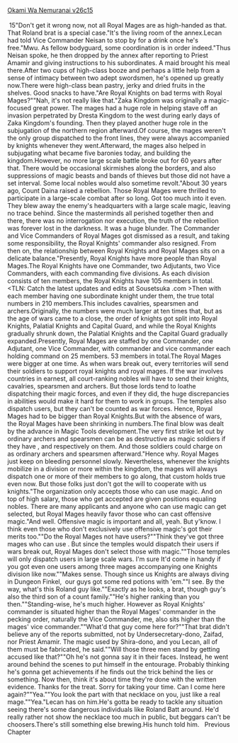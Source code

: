 [Okami Wa Nemuranai v26c15](https://www.sousetsuka.com/2020/09/okami-wa-nemuranai-2615.html)
<br/><br/>
 15"Don't get it wrong now, not all Royal Mages are as high-handed as that. That Roland brat is a special case."It's the living room of the annex.Lecan had told Vice Commander Neisan to stop by for a drink once he's free."Mwu. As fellow bodyguard, some coordination is in order indeed."Thus Neisan spoke, he then dropped by the annex after reporting to Priest Amamir and giving instructions to his subordinates. A maid brought his meal there.After two cups of high-class booze and perhaps a little help from a sense of intimacy between two adept swordsmen, he's opened up greatly now.There were high-class bean pastry, jerky and dried fruits in the shelves. Good snacks to have."Are Royal Knights on bad terms with Royal Mages?""Nah, it's not really like that."Zaka Kingdom was originally a magic-focused great power. The mages had a huge role in helping stave off an invasion perpetrated by Dresta Kingdom to the west during early days of Zaka Kingdom's founding. Then they played another huge role in the subjugation of the northern region afterward.Of course, the mages weren't the only group dispatched to the front lines, they were always accompanied by knights whenever they went.Afterward, the mages also helped in subjugating what became five baronies today, and building the kingdom.However, no more large scale battle broke out for 60 years after that. There would be occasional skirmishes along the borders, and also suppressions of magic beasts and bands of thieves but those did not have a set interval. Some local nobles would also sometime revolt."About 30 years ago, Count Daina raised a rebellion. Those Royal Mages were thrilled to participate in a large-scale combat after so long. Got too much into it even. They blew away the enemy's headquarters with a large scale magic, leaving no trace behind. Since the masterminds all perished together then and there, there was no interrogation nor execution, the truth of the rebellion was forever lost in the darkness. It was a huge blunder. The Commander and Vice Commanders of Royal Mages got dismissed as a result, and taking some responsibility, the Royal Knights' commander also resigned. From then on, the relationship between Royal Knights and Royal Mages sits on a delicate balance."Presently, Royal Knights have more people than Royal Mages.The Royal Knights have one Commander, two Adjutants, two Vice Commanders, with each commanding five divisions. As each division consists of ten members, the Royal Knights have 105 members in total.<TLN: Catch the latest updates and edits at Sousetsuka .com >Then with each member having one subordinate knight under them, the true total numbers in 210 members.This includes cavalries, spearsmen and archers.Originally, the numbers were much larger at ten times that, but as the age of wars came to a close, the order of knights got split into Royal Knights, Palatial Knights and Capital Guard, and while the Royal Knights gradually shrunk down, the Palatial Knights and the Capital Guard gradually expanded.Presently, Royal Mages are staffed by one Commander, one Adjutant, one Vice Commander, with commander and vice commander each holding command on 25 members. 53 members in total.The Royal Mages were bigger at one time. As when wars break out, every territories will send their soldiers to support royal knights and royal mages. If the war involves countries in earnest, all court-ranking nobles will have to send their knights, cavalries, spearsmen and archers. But those lords tend to loathe dispatching their magic forces, and even if they did, the huge discrepancies in abilities would make it hard for them to work in groups. The temples also dispatch <Recovery> users, but they can't be counted as war forces. Hence, Royal Mages had to be bigger than Royal Knights.But with the absence of wars, the Royal Mages have been shrinking in numbers.The final blow was dealt by the advance in Magic Tools development.The very first strike let out by ordinary archers and spearsmen can be as destructive as magic soldiers if they have <Yacklubend Longbow>, <Yacklubend Explosive Arrow> and <Yacklubend Piercing Spear> respectively on them. And those soldiers could charge on as ordinary archers and spearsmen afterward."Hence why. Royal Mages just keep on bleeding personnel slowly. Nevertheless, whenever the knights mobilize in a division or more within the kingdom, the mages will always dispatch one or more of their members to go along, that custom holds true even now. But those folks just don't got the will to cooperate with us knights."The organization only accepts those who can use magic. And on top of high salary, those who get accepted are given positions equaling nobles. There are many applicants and anyone who can use magic can get selected, but Royal Mages heavily favor those who can cast offensive magic."And well. Offensive magic is important and all, yeah. But y'know. I think even those who don't exclusively use offensive magic's got their merits too.""Do the Royal Mages not have <Recovery> users?""Think they've got three mages who can use <Recovery>. But since the temples would dispatch their <Recovery> users if wars break out, Royal Mages don't select those with <Recovery> magic.""Those temples will only dispatch <Recovery> users in large scale wars. I'm sure It'd come in handy if you got even one <Recovery> users among three mages accompanying one Knights division like now.""Makes sense. Though since us Knights are always diving in Dungeon Finkel,  our guys got some red potions with 'em.""I see. By the way, what's this Roland guy like.""Exactly as he looks, a brat, though guy's also the third son of a count family.""He's higher ranking than you then.""Standing-wise, he's much higher. However as Royal Knights' commander is situated higher than the Royal Mages' commander in the pecking order, naturally the Vice Commander, me, also sits higher than the mages' vice commander.""What'd that guy come here for?""That brat didn't believe any of the reports submitted, not by Undersecretary-dono, Zaifad, nor Priest Amamir. The magic used by Shira-dono, and you Lecan, all of them must be fabricated, he said.""Will those three men stand by getting accused like that?""Oh he's not gonna say it in their faces. Instead, he went around behind the scenes to put himself in the entourage. Probably thinking he's gonna get achievements if he finds out the trick behind the lies or something. Now then, think it's about time they're done with the written evidence. Thanks for the treat. Sorry for taking your time. Can I come here again?""Yea.""You look the part with that necklace on you, just like a real mage.""Yea."Lecan has <Necklace of Intuador> on him.He's gotta be ready to tackle any situation seeing there's some dangerous individuals like Roland Batt around. He'd really rather not show the necklace too much in public, but beggars can't be choosers.There's still something else brewing.His hunch told him.   Previous Chapter <br/>
